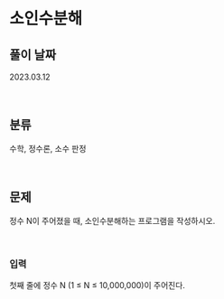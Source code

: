 # 소인수분해

## 풀이 날짜
2023.03.12

<br />

## 분류
수학, 정수론, 소수 판정

<br />

## 문제
정수 N이 주어졌을 때, 소인수분해하는 프로그램을 작성하시오.


<br />

### 입력
첫째 줄에 정수 N (1 ≤ N ≤ 10,000,000)이 주어진다.